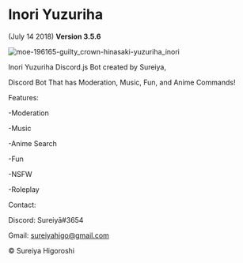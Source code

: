 # Inori Yuzuriha
(July 14 2018)
**Version 3.5.6**

![moe-196165-guilty_crown-hinasaki-yuzuriha_inori](https://user-images.githubusercontent.com/46262050/65892875-96dd3a80-e3d9-11e9-8d49-e6b125cc0d63.jpg)

Inori Yuzuriha Discord.js Bot created by Sureiya,

Discord Bot That has Moderation, Music, Fun, and Anime Commands!

Features:

-Moderation

-Music

-Anime Search

-Fun

-NSFW

-Roleplay



Contact:

Discord: Sureiyā#3654

Gmail: sureiyahigo@gmail.com



© Sureiya Higoroshi
